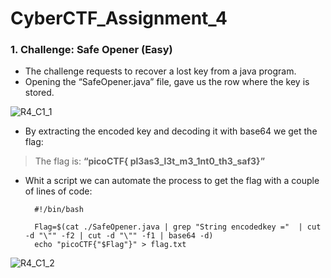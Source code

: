 # CyberCTF_Assignment_4

### 1. Challenge: Safe Opener (Easy)

* The challenge requests to recover a lost key from a java program.
* Opening the “SafeOpener.java” file, gave us the row where the key is stored.

![R4_C1_1](https://user-images.githubusercontent.com/124681007/217743130-162be5e9-c44d-4f92-b096-6bcaffdc3b39.png)

* By extracting the encoded key and decoding it with base64 we get the flag:

> The flag is: **“picoCTF{ pl3as3_l3t_m3_1nt0_th3_saf3}”**

* Whit a script we can automate the process to get the flag with a couple of lines of code:

		#!/bin/bash

		Flag=$(cat ./SafeOpener.java | grep "String encodedkey ="  | cut -d "\"" -f2 | cut -d "\"" -f1 | base64 -d)
		echo "picoCTF{"$Flag"}" > flag.txt

![R4_C1_2](https://user-images.githubusercontent.com/124681007/217743141-12307f7a-a530-4806-8db7-833f85d93929.png)
